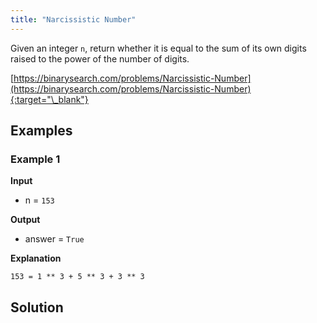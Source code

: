 ```yaml
---
title: "Narcissistic Number"
---
```


Given an integer `n`, return whether it is equal to the sum of its own digits raised to the power of the number of digits.

[https://binarysearch.com/problems/Narcissistic-Number](https://binarysearch.com/problems/Narcissistic-Number){:target="\_blank"}

## Examples

### Example 1

**Input**

- n = `153`

**Output**

- answer = `True`

**Explanation**

`153 = 1 ** 3 + 5 ** 3 + 3 ** 3`

## Solution

<script src="https://gist.github.com/yaeba/16da7be5123724fcf6eccc25581cef5a.js?file=Narcissistic-Number.cpp"></script>
